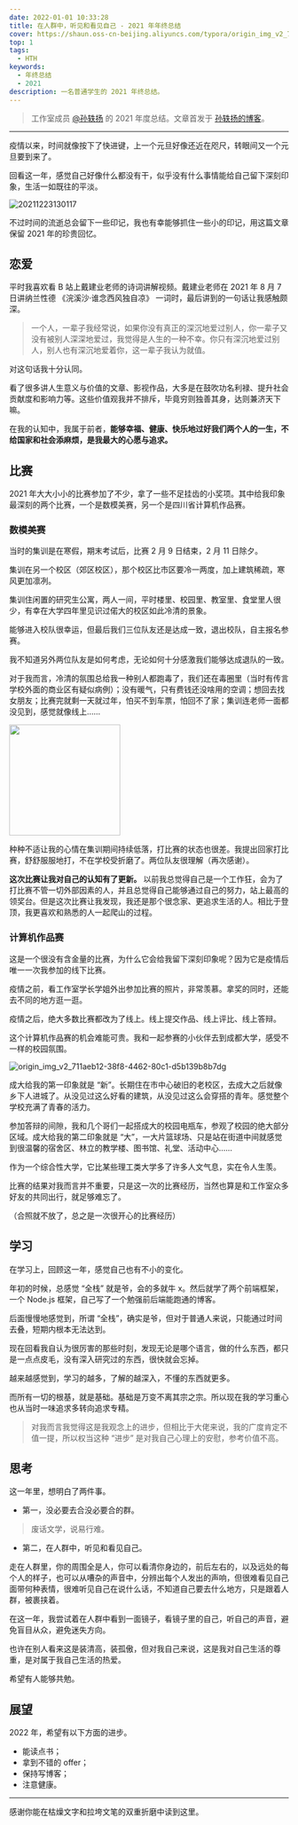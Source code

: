 ```yaml
---
date: 2022-01-01 10:33:28
title: 在人群中，听见和看见自己 - 2021 年年终总结
cover: https://shaun.oss-cn-beijing.aliyuncs.com/typora/origin_img_v2_711aeb12-38f8-4462-80c1-d5b139b8b7dg.jpg/watermark
top: 1
tags:
  - HTH
keywords:
  - 年终总结
  - 2021
description: 一名普通学生的 2021 年终总结。
---
```


> 工作室成员 [@孙轶扬](https://syy11.cn/) 的 2021 年度总结。文章首发于 [孙轶扬的博客](https://blog.syy11.cn/)。

---


疫情以来，时间就像按下了快进键，上一个元旦好像还近在咫尺，转眼间又一个元旦要到来了。

回看这一年，感觉自己好像什么都没有干，似乎没有什么事情能给自己留下深刻印象，生活一如既往的平淡。

![20211223130117](https://shaun.oss-cn-beijing.aliyuncs.com/typora/20211223130117.png/watermark)

不过时间的流逝总会留下一些印记，我也有幸能够抓住一些小的印记，用这篇文章保留 2021 年的珍贵回忆。

## 恋爱

平时我喜欢看 B 站上戴建业老师的诗词讲解视频。戴建业老师在 2021 年 8 月 7 日讲纳兰性德 《浣溪沙·谁念西风独自凉》 一词时，最后讲到的一句话让我感触颇深。

> 一个人，一辈子我经常说，如果你没有真正的深沉地爱过别人，你一辈子又没有被别人深深地爱过，我觉得是人生的一种不幸。你只有深沉地爱过别人，别人也有深沉地爱着你，这一辈子我认为就值。

对这句话我十分认同。

看了很多讲人生意义与价值的文章、影视作品，大多是在鼓吹功名利禄、提升社会贡献度和影响力等。这些价值观我并不排斥，毕竟穷则独善其身，达则兼济天下嘛。

在我的认知中，我属于前者，**能够幸福、健康、快乐地过好我们两个人的一生，不给国家和社会添麻烦，是我最大的心愿与追求。**

## 比赛

2021 年大大小小的比赛参加了不少，拿了一些不足挂齿的小奖项。其中给我印象最深刻的两个比赛，一个是数模美赛，另一个是四川省计算机作品赛。

### 数模美赛

当时的集训是在寒假，期末考试后，比赛 2 月 9 日结束，2 月 11 日除夕。

集训在另一个校区（郊区校区），那个校区比市区要冷一两度，加上建筑稀疏，寒风更加凛冽。

集训住闲置的研究生公寓，两人一间，平时楼里、校园里、教室里、食堂里人很少，有幸在大学四年里见识过偌大的校区如此冷清的景象。

能够进入校队很幸运，但最后我们三位队友还是达成一致，退出校队，自主报名参赛。

我不知道另外两位队友是如何考虑，无论如何十分感激我们能够达成退队的一致。

对于我而言，冷清的氛围总给我一种别人都跑毒了，我们还在毒圈里（当时有传言学校外面的商业区有疑似病例）；没有暖气，只有费钱还没啥用的空调；想回去找女朋友；比赛完就剩一天就过年，怕买不到车票，怕回不了家；集训连老师一面都没见到，感觉就像线上……

<img src="https://shaun.oss-cn-beijing.aliyuncs.com/typora/20211223134648.png/watermark" style="width: 200px;" />

种种不适让我的心情在集训期间持续低落，打比赛的状态也很差。我提出回家打比赛，舒舒服服地打，不在学校受折磨了。两位队友很理解（再次感谢）。

**这次比赛让我对自己的认知有了更新。** 以前我总觉得自己是一个工作狂，会为了打比赛不管一切外部因素的人，并且总觉得自己能够通过自己的努力，站上最高的领奖台。但是这次比赛让我发现，我还是那个很念家、更追求生活的人。相比于登顶，我更喜欢和熟悉的人一起爬山的过程。

### 计算机作品赛

这是一个很没有含金量的比赛，为什么它会给我留下深刻印象呢？因为它是疫情后唯一一次我参加的线下比赛。

疫情之前，看工作室学长学姐外出参加比赛的照片，非常羡慕。拿奖的同时，还能去不同的地方逛一逛。

疫情之后，绝大多数比赛都改为了线上。线上提交作品、线上评比、线上答辩。

这个计算机作品赛的机会难能可贵。我和一起参赛的小伙伴去到成都大学，感受不一样的校园氛围。

![origin_img_v2_711aeb12-38f8-4462-80c1-d5b139b8b7dg](https://shaun.oss-cn-beijing.aliyuncs.com/typora/origin_img_v2_711aeb12-38f8-4462-80c1-d5b139b8b7dg.jpg/watermark)

成大给我的第一印象就是 “新”。长期住在市中心破旧的老校区，去成大之后就像乡下人进城了。从没见过这么好看的建筑，从没见过这么会穿搭的青年。感觉整个学校充满了青春的活力。

参加答辩的间隙，我和几个哥们一起搭成大的校园电瓶车，参观了校园的绝大部分区域。成大给我的第二印象就是 “大”，一大片篮球场、只是站在街道中间就感觉到很温馨的宿舍区、林立的教学楼、图书馆、礼堂、活动中心……

作为一个综合性大学，它比某些理工类大学多了许多人文气息，实在令人生羡。

比赛的结果对我而言并不重要，只是这一次的比赛经历，当然也算是和工作室众多好友的共同出行，就足够难忘了。

（合照就不放了，总之是一次很开心的比赛经历）

## 学习

在学习上，回顾这一年，感觉自己也有不小的变化。

年初的时候，总感觉 “全栈” 就是爷，会的多就牛 x。然后就学了两个前端框架，一个 Node.js 框架，自己写了一个勉强前后端能跑通的博客。

后面慢慢地感觉到，所谓 “全栈”，确实是爷，但对于普通人来说，只能通过时间去叠，短期内根本无法达到。

现在回看我自认为很厉害的那些时刻，发现无论是哪个语言，做的什么东西，都只是一点点皮毛，没有深入研究过的东西，很快就会忘掉。

越来越感觉到，学习的越多，了解的越深入，不懂的东西就更多。

而所有一切的根基，就是基础。基础是万变不离其宗之宗。所以现在我的学习重心也从当时一味追求多转向追求专精。

> 对我而言我觉得这是我观念上的进步，但相比于大佬来说，我的广度肯定不值一提，所以权当这种 “进步” 是对我自己心理上的安慰，参考价值不高。

## 思考

这一年里，想明白了两件事。

- 第一，没必要去合没必要合的群。

> 废话文学，说易行难。

- 第二，在人群中，听见和看见自己。

走在人群里，你的周围全是人，你可以看清你身边的，前后左右的，以及远处的每个人的样子，也可以从嘈杂的声音中，分辨出每个人发出的声响，但很难看见自己面带何种表情，很难听见自己在说什么话，不知道自己要去什么地方，只是跟着人群，被裹挟着。

在这一年，我尝试着在人群中看到一面镜子，看镜子里的自己，听自己的声音，避免盲目从众，避免迷失方向。

也许在别人看来这是装清高，装孤傲，但对我自己来说，这是我对自己生活的尊重，是对属于我自己生活的热爱。

希望有人能够共勉。

## 展望

2022 年，希望有以下方面的进步。

- 能读点书；
- 拿到不错的 offer；
- 保持写博客；
- 注意健康。

---

感谢你能在枯燥文字和拉垮文笔的双重折磨中读到这里。

